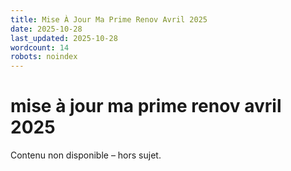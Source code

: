 ```yaml
---
title: Mise À Jour Ma Prime Renov Avril 2025
date: 2025-10-28
last_updated: 2025-10-28
wordcount: 14
robots: noindex
---
```


# mise à jour ma prime renov avril 2025

Contenu non disponible – hors sujet.
